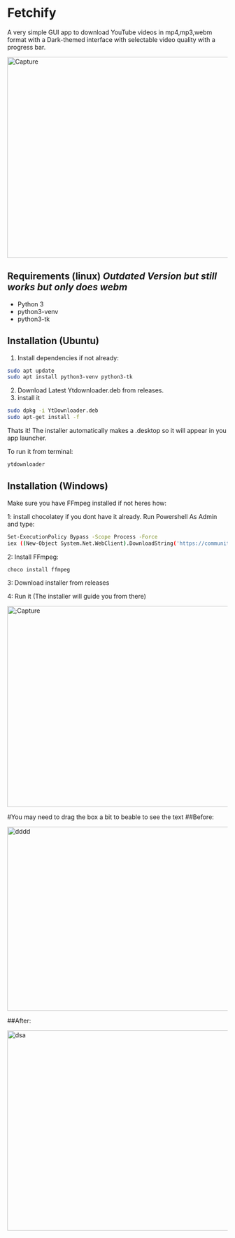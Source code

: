 # Fetchify

A very simple GUI app to download YouTube videos in mp4,mp3,webm format with a
Dark-themed interface with selectable video quality with a progress bar.

<img width="521" height="460" alt="Capture" src="https://github.com/user-attachments/assets/75de0a9e-9c85-4833-a8fc-1442c94b5c70" />

## Requirements (linux) *Outdated Version but still works but only does webm*
- Python 3
- python3-venv
- python3-tk

## Installation (Ubuntu)
1. Install dependencies if not already:
```bash
sudo apt update
sudo apt install python3-venv python3-tk
```
2. Download Latest Ytdownloader.deb from releases.
3. install it
```bash
sudo dpkg -i YtDownloader.deb
sudo apt-get install -f
```
Thats it!
The installer automatically makes a .desktop so it will appear in you app launcher.

To run it from terminal:
```bash
ytdownloader
```
   
## Installation (Windows)
Make sure you have FFmpeg installed if not heres how:

1: install chocolatey if you dont have it already. 
Run Powershell As Admin and type:
```bash
Set-ExecutionPolicy Bypass -Scope Process -Force
iex ((New-Object System.Net.WebClient).DownloadString('https://community.chocolatey.org/install.ps1'))
```
2: Install FFmpeg:
```bash
choco install ffmpeg
```
3: Download installer from releases

4: Run it (The installer will guide you from there)


<img width="592" height="460" alt=";Capture" src="https://github.com/user-attachments/assets/a69ee01a-79df-4e6f-bb2b-ca6fb1b44175" />




#You may need to drag the box a bit to beable to see the text
##Before:

<img width="518" height="421" alt="dddd" src="https://github.com/user-attachments/assets/20be7de6-70a0-483b-bfec-c0790052d7ff" />

##After:

<img width="522" height="458" alt="dsa" src="https://github.com/user-attachments/assets/2f130325-72ec-4173-8084-c999ddf17b01" />
